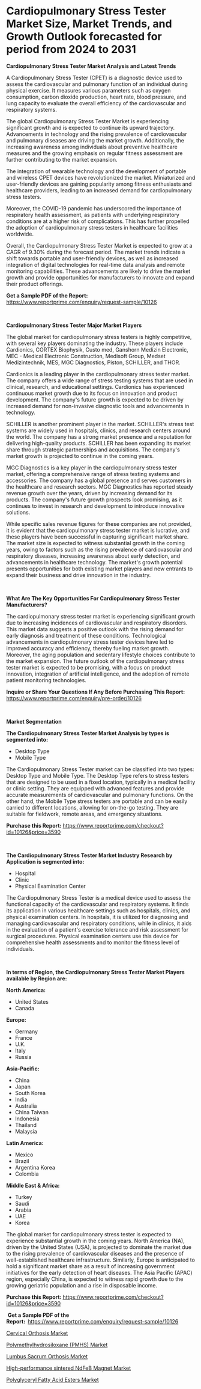<p><h1>Cardiopulmonary Stress Tester Market Size, Market Trends, and Growth Outlook forecasted for period from 2024 to 2031</h1></p><p><strong>Cardiopulmonary Stress Tester Market Analysis and Latest Trends</strong></p>
<p><p>A Cardiopulmonary Stress Tester (CPET) is a diagnostic device used to assess the cardiovascular and pulmonary function of an individual during physical exercise. It measures various parameters such as oxygen consumption, carbon dioxide production, heart rate, blood pressure, and lung capacity to evaluate the overall efficiency of the cardiovascular and respiratory systems.</p><p>The global Cardiopulmonary Stress Tester Market is experiencing significant growth and is expected to continue its upward trajectory. Advancements in technology and the rising prevalence of cardiovascular and pulmonary diseases are driving the market growth. Additionally, the increasing awareness among individuals about preventive healthcare measures and the growing emphasis on regular fitness assessment are further contributing to the market expansion.</p><p>The integration of wearable technology and the development of portable and wireless CPET devices have revolutionized the market. Miniaturized and user-friendly devices are gaining popularity among fitness enthusiasts and healthcare providers, leading to an increased demand for cardiopulmonary stress testers.</p><p>Moreover, the COVID-19 pandemic has underscored the importance of respiratory health assessment, as patients with underlying respiratory conditions are at a higher risk of complications. This has further propelled the adoption of cardiopulmonary stress testers in healthcare facilities worldwide.</p><p>Overall, the Cardiopulmonary Stress Tester Market is expected to grow at a CAGR of 9.30% during the forecast period. The market trends indicate a shift towards portable and user-friendly devices, as well as increased integration of digital technologies for real-time data analysis and remote monitoring capabilities. These advancements are likely to drive the market growth and provide opportunities for manufacturers to innovate and expand their product offerings.</p></p>
<p><strong>Get a Sample PDF of the Report:&nbsp;</strong> <a href="https://www.reportprime.com/enquiry/request-sample/10126">https://www.reportprime.com/enquiry/request-sample/10126</a></p>
<p>&nbsp;</p>
<p><strong>Cardiopulmonary Stress Tester Major Market Players</strong></p>
<p><p>The global market for cardiopulmonary stress testers is highly competitive, with several key players dominating the industry. These players include Cardionics, CORTEX Biophysik, Custo med, Ganshorn Medizin Electronic, MEC - Medical Electronic Construction, Medisoft Group, Medset Medizintechnik, MES, MGC Diagnostics, Piston, SCHILLER, and THOR.</p><p>Cardionics is a leading player in the cardiopulmonary stress tester market. The company offers a wide range of stress testing systems that are used in clinical, research, and educational settings. Cardionics has experienced continuous market growth due to its focus on innovation and product development. The company's future growth is expected to be driven by increased demand for non-invasive diagnostic tools and advancements in technology.</p><p>SCHILLER is another prominent player in the market. SCHILLER's stress test systems are widely used in hospitals, clinics, and research centers around the world. The company has a strong market presence and a reputation for delivering high-quality products. SCHILLER has been expanding its market share through strategic partnerships and acquisitions. The company's market growth is projected to continue in the coming years.</p><p>MGC Diagnostics is a key player in the cardiopulmonary stress tester market, offering a comprehensive range of stress testing systems and accessories. The company has a global presence and serves customers in the healthcare and research sectors. MGC Diagnostics has reported steady revenue growth over the years, driven by increasing demand for its products. The company's future growth prospects look promising, as it continues to invest in research and development to introduce innovative solutions.</p><p>While specific sales revenue figures for these companies are not provided, it is evident that the cardiopulmonary stress tester market is lucrative, and these players have been successful in capturing significant market share. The market size is expected to witness substantial growth in the coming years, owing to factors such as the rising prevalence of cardiovascular and respiratory diseases, increasing awareness about early detection, and advancements in healthcare technology. The market's growth potential presents opportunities for both existing market players and new entrants to expand their business and drive innovation in the industry.</p></p>
<p>&nbsp;</p>
<p><strong>What Are The Key Opportunities For Cardiopulmonary Stress Tester Manufacturers?</strong></p>
<p><p>The cardiopulmonary stress tester market is experiencing significant growth due to increasing incidences of cardiovascular and respiratory disorders. This market data suggests a positive outlook with the rising demand for early diagnosis and treatment of these conditions. Technological advancements in cardiopulmonary stress tester devices have led to improved accuracy and efficiency, thereby fueling market growth. Moreover, the aging population and sedentary lifestyle choices contribute to the market expansion. The future outlook of the cardiopulmonary stress tester market is expected to be promising, with a focus on product innovation, integration of artificial intelligence, and the adoption of remote patient monitoring technologies.</p></p>
<p><strong>Inquire or Share Your Questions If Any Before Purchasing This Report:</strong> <a href="https://www.reportprime.com/enquiry/pre-order/10126">https://www.reportprime.com/enquiry/pre-order/10126</a></p>
<p>&nbsp;</p>
<p><strong>Market Segmentation</strong></p>
<p><strong>The Cardiopulmonary Stress Tester Market Analysis by types is segmented into:</strong></p>
<p><ul><li>Desktop Type</li><li>Mobile Type</li></ul></p>
<p><p>The Cardiopulmonary Stress Tester market can be classified into two types: Desktop Type and Mobile Type. The Desktop Type refers to stress testers that are designed to be used in a fixed location, typically in a medical facility or clinic setting. They are equipped with advanced features and provide accurate measurements of cardiovascular and pulmonary functions. On the other hand, the Mobile Type stress testers are portable and can be easily carried to different locations, allowing for on-the-go testing. They are suitable for fieldwork, remote areas, and emergency situations.</p></p>
<p><strong>Purchase this Report:&nbsp;</strong><a href="https://www.reportprime.com/checkout?id=10126&price=3590">https://www.reportprime.com/checkout?id=10126&price=3590</a></p>
<p>&nbsp;</p>
<p><strong>The Cardiopulmonary Stress Tester Market Industry Research by Application is segmented into:</strong></p>
<p><ul><li>Hospital</li><li>Clinic</li><li>Physical Examination Center</li></ul></p>
<p><p>The Cardiopulmonary Stress Tester is a medical device used to assess the functional capacity of the cardiovascular and respiratory systems. It finds its application in various healthcare settings such as hospitals, clinics, and physical examination centers. In hospitals, it is utilized for diagnosing and managing cardiovascular and respiratory conditions, while in clinics, it aids in the evaluation of a patient's exercise tolerance and risk assessment for surgical procedures. Physical examination centers use this device for comprehensive health assessments and to monitor the fitness level of individuals.</p></p>
<p>&nbsp;</p>
<p><strong>In terms of Region, the Cardiopulmonary Stress Tester Market Players available by Region are:</strong></p>
<p>
    <p> <strong> North America: </strong>
        <ul>
            <li>United States</li>
            <li>Canada</li>
        </ul>
        </p> 
    <p> <strong> Europe: </strong>
        <ul>
            <li>Germany</li>
            <li>France</li>
            <li>U.K.</li>
            <li>Italy</li>
            <li>Russia</li>
        </ul>
        </p> 
    <p> <strong> Asia-Pacific: </strong>
        <ul>
            <li>China</li>
            <li>Japan</li>
            <li>South Korea</li>
            <li>India</li>
            <li>Australia</li>
            <li>China Taiwan</li>
            <li>Indonesia</li>
            <li>Thailand</li>
            <li>Malaysia</li>
        </ul>
        </p> 
    <p> <strong> Latin America: </strong>
        <ul>
            <li>Mexico</li>
            <li>Brazil</li>
            <li>Argentina Korea</li>
            <li>Colombia</li>
        </ul>
        </p> 
    <p> <strong> Middle East & Africa: </strong>
        <ul>
            <li>Turkey</li>
            <li>Saudi</li>
            <li>Arabia</li>
            <li>UAE</li>
            <li>Korea</li>
        </ul>
    </p>
    </p>
<p><p>The global market for cardiopulmonary stress tester is expected to experience substantial growth in the coming years. North America (NA), driven by the United States (USA), is projected to dominate the market due to the rising prevalence of cardiovascular diseases and the presence of well-established healthcare infrastructure. Similarly, Europe is anticipated to hold a significant market share as a result of increasing government initiatives for the early detection of heart diseases. The Asia Pacific (APAC) region, especially China, is expected to witness rapid growth due to the growing geriatric population and a rise in disposable income.</p></p>
<p><strong>Purchase this Report: </strong><a href="https://www.reportprime.com/checkout?id=10126&price=3590">https://www.reportprime.com/checkout?id=10126&price=3590</a></p>
<p>&nbsp;<strong>Get a Sample PDF of the Report:&nbsp;&nbsp;</strong><a href="https://www.reportprime.com/enquiry/request-sample/10126">https://www.reportprime.com/enquiry/request-sample/10126</a></p>
<p><strong></strong></p>
<p><p><a href="https://github.com/gamblestampleyjenny50m5sl6/Market-Research-Report-List-1/blob/main/cervical-orthosis-market.md">Cervical Orthosis Market</a></p><p><a href="https://medium.com/@evelynarmstrong2022/polymethylhydrosiloxane-pmhs-market-comprehensive-assessment-by-type-application-and-geography-c783600b5a89">Polymethylhydrosiloxane (PMHS) Market</a></p><p><a href="https://github.com/fmbutu/Market-Research-Report-List-1/blob/main/lumbus-sacrum-orthosis-market.md">Lumbus Sacrum Orthosis Market</a></p><p><a href="https://medium.com/@evelynarmstrong2022/high-performance-sintered-ndfeb-magnet-market-size-cagr-trends-2024-2030-27f8e60210a0">High-performance sintered NdFeB Magnet Market</a></p><p><a href="https://medium.com/@evelynarmstrong2022/polyglyceryl-fatty-acid-esters-market-size-reveals-the-best-marketing-channels-in-global-industry-122e2df963fb">Polyglyceryl Fatty Acid Esters Market</a></p></p>